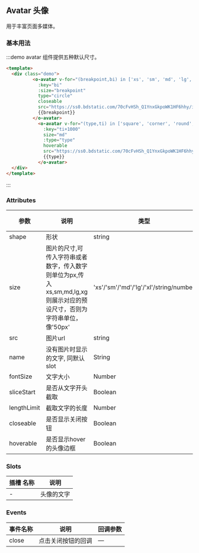 ## Avatar 头像

用于丰富页面多媒体。

### 基本用法


:::demo avatar 组件提供五种默认尺寸。

```html
<template>
  <div class="demo">
          <o-avatar v-for="(breakpoint,bi) in ['xs', 'sm', 'md', 'lg', 'xl']"
            :key="bi"
            :size="breakpoint"
            type="circle"
            closeable
            src="https://ss0.bdstatic.com/70cFvHSh_Q1YnxGkpoWK1HF6hhy/it/u=3684399326,3232919480&fm=26&gp=0.jpg">
            {{breakpoint}}
          </o-avatar>
            <o-avatar v-for="(type,ti) in ['square', 'corner', 'round', 'circle']"
              :key="ti+1000"
              size="md"
              :type="type"
              hoverable
              src="https://ss0.bdstatic.com/70cFvHSh_Q1YnxGkpoWK1HF6hhy/it/u=3684399326,3232919480&fm=26&gp=0.jpg">
              {{type}}
            </o-avatar>
  </div>
</template>
```
:::


### Attributes
| 参数      | 说明          | 类型      | 可选值                           | 默认值  |
|---------- |-------------- |---------- |--------------------------------  |-------- |
| shape | 形状 | string | circle/round/corner/square | circle |
| size | 图片的尺寸,可传入字符串或者数字，传入数字则单位为px,传入xs,sm,md,lg,xg则展示对应的预设尺寸，否则为字符串单位，像'50px' | 'xs'/'sm'/'md'/'lg'/'xl'/string/number | — | md |
| src | 图片url | string | — | — |
|name|没有图片时显示的文字, 同默认slot |String|-|----
|fontSize|文字大小|Number|-|12
|sliceStart|是否从文字开头截取|Boolean|-|false
|lengthLimit|截取文字的长度|Number|-|2
|closeable|是否显示关闭按钮|Boolean|-|false
|hoverable|是否显示hover的头像边框|Boolean|-|false
### Slots
| 插槽 名称 | 说明  |
|---------- |-------- |
| - | 头像的文字 |

### Events
| 事件名称 | 说明 | 回调参数 |
|---------- |-------- |---------- |
| close | 点击关闭按钮的回调 | — |
